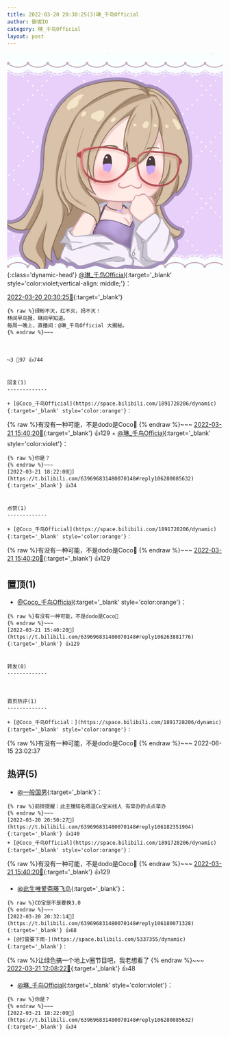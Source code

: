 ```yaml
---
title: 2022-03-20 20:30:25(3)琳_千鸟Official
author: 御坂IO
category: 琳_千鸟Official
layout: post
---
```


![img](/images/c0a88f85ebd0d056f37b114e0748e69556c8b488.jpg){:class='dynamic-head'}
[@琳_千鸟Official](https://space.bilibili.com/1620923329/dynamic){:target='_blank' style='color:violet;vertical-align: middle;'}：

[2022-03-20 20:30:25🔗](https://t.bilibili.com/639696831480070148){:target='_blank'}

~~~
{% raw %}绿粉不灭，红不灭，妈不灭！
林间早鸟报，琳间早知道。
每周一晚上，直播间：@琳_千鸟Official 大揭秘。
{% endraw %}~~~



↪️3 💬97 👍744


回复(1)
-------------

+ [@Coco_千鸟Official](https://space.bilibili.com/1891728206/dynamic){:target='_blank' style='color:orange'}：
~~~
{% raw %}有没有一种可能，不是dodo是Coco🤯
{% endraw %}~~~
[2022-03-21 15:40:20🔗](https://t.bilibili.com/639696831480070148#reply106263881776){:target='_blank'} 👍129
    + [@琳_千鸟Official](https://space.bilibili.com/1620923329/dynamic){:target='_blank' style='color:violet'}：
~~~
{% raw %}你是？
{% endraw %}~~~
[2022-03-21 18:22:00🔗](https://t.bilibili.com/639696831480070148#reply106280085632){:target='_blank'} 👍34


点赞(1)
-------------

+ [@Coco_千鸟Official](https://space.bilibili.com/1891728206/dynamic){:target='_blank' style='color:orange'}：
~~~
{% raw %}有没有一种可能，不是dodo是Coco🤯
{% endraw %}~~~
[2022-03-21 15:40:20🔗](https://t.bilibili.com/639696831480070148#reply106263881776){:target='_blank'} 👍129


置顶(1)
-------------

+ [@Coco_千鸟Official](https://space.bilibili.com/1891728206/dynamic){:target='_blank' style='color:orange'}：
~~~
{% raw %}有没有一种可能，不是dodo是Coco🤯
{% endraw %}~~~
[2022-03-21 15:40:20🔗](https://t.bilibili.com/639696831480070148#reply106263881776){:target='_blank'} 👍129


转发(0)
-------------



首页热评(1)
-------------

+ [@Coco_千鸟Official：](https://space.bilibili.com/1891728206/dynamic){:target='_blank' style='color:orange'}：
~~~
{% raw %}有没有一种可能，不是dodo是Coco🤯
{% endraw %}~~~
2022-06-15 23:02:37


热评(5)
-------------

+ [@一般国男](https://space.bilibili.com/24260638/dynamic){:target='_blank'}：
~~~
{% raw %}前排提醒：此主播知名嗯造Co宝米线人 有举办的点点举办
{% endraw %}~~~
[2022-03-20 20:50:27🔗](https://t.bilibili.com/639696831480070148#reply106182351904){:target='_blank'} 👍140
+ [@Coco_千鸟Official](https://space.bilibili.com/1891728206/dynamic){:target='_blank' style='color:orange'}：
~~~
{% raw %}有没有一种可能，不是dodo是Coco🤯
{% endraw %}~~~
[2022-03-21 15:40:20🔗](https://t.bilibili.com/639696831480070148#reply106263881776){:target='_blank'} 👍129
+ [@此生唯爱斋藤飞鸟](https://space.bilibili.com/113873720/dynamic){:target='_blank'}：
~~~
{% raw %}CO宝是不是要换3.0
{% endraw %}~~~
[2022-03-20 20:32:14🔗](https://t.bilibili.com/639696831480070148#reply106180071328){:target='_blank'} 👍68
+ [@打雷要下雨-](https://space.bilibili.com/5337355/dynamic){:target='_blank'}：
~~~
{% raw %}让绿色搞一个地上v圈节目吧，我老想看了
{% endraw %}~~~
[2022-03-21 12:08:22🔗](https://t.bilibili.com/639696831480070148#reply106243806112){:target='_blank'} 👍48
+ [@琳_千鸟Official](https://space.bilibili.com/1620923329/dynamic){:target='_blank' style='color:violet'}：
~~~
{% raw %}你是？
{% endraw %}~~~
[2022-03-21 18:22:00🔗](https://t.bilibili.com/639696831480070148#reply106280085632){:target='_blank'} 👍34


